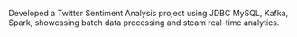 Developed a Twitter Sentiment Analysis project using JDBC MySQL, Kafka, Spark, showcasing  batch data processing and steam real-time analytics.

